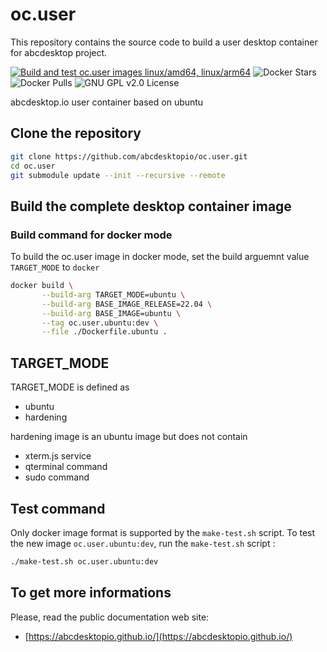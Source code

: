 # oc.user


This repository contains the source code to build a user desktop container for abcdesktop project.

[![Build and test oc.user images linux/amd64, linux/arm64](https://github.com/abcdesktopio/oc.user/actions/workflows/test_update_linux_amd64.yml/badge.svg)](https://github.com/abcdesktopio/oc.user/actions/workflows/test_update_linux_amd64.yml)
![Docker Stars](https://img.shields.io/docker/stars/abcdesktopio/oc.user.svg) 
![Docker Pulls](https://img.shields.io/docker/pulls/abcdesktopio/oc.user.svg)
![GNU GPL v2.0 License](https://img.shields.io/github/license/abcdesktopio/oc.user.svg)

abcdesktop.io user container based on ubuntu

## Clone the repository

```bash
git clone https://github.com/abcdesktopio/oc.user.git
cd oc.user
git submodule update --init --recursive --remote
```

## Build the complete desktop container image

### Build command for docker mode

To build the oc.user image in docker mode, set the build arguemnt value `TARGET_MODE` to `docker`

```bash
docker build \
       --build-arg TARGET_MODE=ubuntu \
       --build-arg BASE_IMAGE_RELEASE=22.04 \
       --build-arg BASE_IMAGE=ubuntu \
       --tag oc.user.ubuntu:dev \
       --file ./Dockerfile.ubuntu .
```

## TARGET_MODE

TARGET_MODE is defined as
- ubuntu 
- hardening

hardening image is an ubuntu image but does not contain
- xterm.js service
- qterminal command
- sudo command


## Test command

Only docker image format is supported by the `make-test.sh` script.
To test the new image `oc.user.ubuntu:dev`, run the `make-test.sh` script :

```bash
./make-test.sh oc.user.ubuntu:dev
```

## To get more informations

Please, read the public documentation web site:
* [https://abcdesktopio.github.io/](https://abcdesktopio.github.io/)

